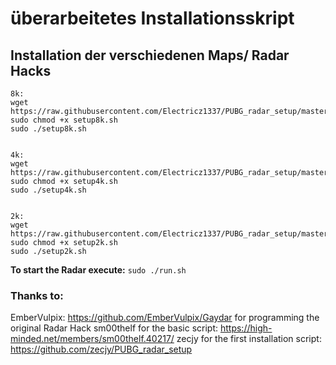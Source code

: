 # überarbeitetes Installationsskript

## Installation der verschiedenen Maps/ Radar Hacks 
```
8k:
wget https://raw.githubusercontent.com/Electricz1337/PUBG_radar_setup/master/setup8k.sh
sudo chmod +x setup8k.sh
sudo ./setup8k.sh


4k:
wget https://raw.githubusercontent.com/Electricz1337/PUBG_radar_setup/master/setup4k.sh
sudo chmod +x setup4k.sh
sudo ./setup4k.sh


2k:
wget https://raw.githubusercontent.com/Electricz1337/PUBG_radar_setup/master/setup2k.sh
sudo chmod +x setup2k.sh
sudo ./setup2k.sh
```

**To start the Radar execute:**
`sudo ./run.sh`

### Thanks to:
EmberVulpix: https://github.com/EmberVulpix/Gaydar for programming the original Radar Hack
sm00thelf for the basic script: https://high-minded.net/members/sm00thelf.40217/
zecjy for the first installation script: https://github.com/zecjy/PUBG_radar_setup
